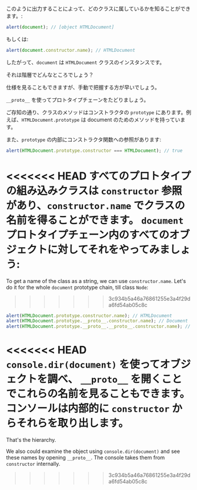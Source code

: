 
このように出力することによって、どのクラスに属しているかを知ることができます。:

```js run
alert(document); // [object HTMLDocument]
```

もしくは:

```js run
alert(document.constructor.name); // HTMLDocument
```

したがって、`document` は `HTMLDocument` クラスのインスタンスです。

それは階層でどんなところでしょう？

仕様を見ることもできますが、手動で把握する方が早いでしょう。

`__proto__` を使ってプロトタイプチェーンをたどりましょう。

ご存知の通り、クラスのメソッドはコンストラクタの `prototype` にあります。例えば、`HTMLDocument.prototype` は document のためのメソッドを持っています。

また、`prototype` の内部にコンストラクタ関数への参照があります:

```js run
alert(HTMLDocument.prototype.constructor === HTMLDocument); // true
```

<<<<<<< HEAD
すべてのプロトタイプの組み込みクラスは `constructor` 参照があり、`constructor.name` でクラスの名前を得ることができます。 `document`プロトタイプチェーン内のすべてのオブジェクトに対してそれをやってみましょう:
=======
To get a name of the class as a string, we can use `constructor.name`. Let's do it for the whole `document` prototype chain, till class `Node`:
>>>>>>> 3c934b5a46a76861255e3a4f29da6fd54ab05c8c

```js run
alert(HTMLDocument.prototype.constructor.name); // HTMLDocument
alert(HTMLDocument.prototype.__proto__.constructor.name); // Document
alert(HTMLDocument.prototype.__proto__.__proto__.constructor.name); // Node
```

<<<<<<< HEAD
`console.dir(document)` を使ってオブジェクトを調べ、 `__proto__` を開くことでこれらの名前を見ることもできます。コンソールは内部的に `constructor` からそれらを取り出します。
=======
That's the hierarchy.

We also could examine the object using `console.dir(document)` and see these names by opening `__proto__`. The console takes them from `constructor` internally.
>>>>>>> 3c934b5a46a76861255e3a4f29da6fd54ab05c8c
